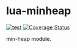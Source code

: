 lua-minheap
===

[![test](https://github.com/mah0x211/lua-minheap/actions/workflows/test.yml/badge.svg)](https://github.com/mah0x211/lua-minheap/actions/workflows/test.yml)
[![Coverage Status](https://coveralls.io/repos/github/mah0x211/lua-minheap/badge.svg?branch=master)](https://coveralls.io/github/mah0x211/lua-minheap?branch=master)


min-heap module.

